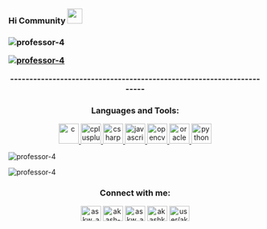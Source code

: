 ### Hi Community <img src="https://raw.githubusercontent.com/MartinHeinz/MartinHeinz/master/wave.gif" width="30px">

<!--
## &#x1f4c8; GitHub Stats
<a href="https://github.com/professor-4/professor-4">
  <img align="center" src="https://github-readme-stats.vercel.app/api/top-langs/?username=professor-4&hide=java,html&title_color=ffffff&text_color=c9cacc&icon_color=2bbc8a&bg_color=1d1f21" />
</a>
<a href="https://github.com/professor-4/professor-4">
  <img align="center" src="https://github-readme-stats.vercel.app/api?username=professor-4&show_icons=true&line_height=27&count_private=true&title_color=ffffff&text_color=c9cacc&icon_color=2bbc8a&bg_color=1d1f21" alt="Martin's GitHub Stats" />
</a>

  
  
**Languages and Tools:**  

<code><img height="50" src="https://image.flaticon.com/icons/svg/2861/2861557.svg"></code>
<code><img height="50" src="https://image.flaticon.com/icons/svg/3190/3190604.svg"></code>
<code><img height="50" src="https://image.flaticon.com/icons/svg/2942/2942156.svg"></code>
<code><img height="50" src="https://img.icons8.com/color/48/000000/golang.png"></code>
<code><img height="50" src="https://image.flaticon.com/icons/svg/1628/1628182.svg"></code>
<code><img height="50" src="https://image.flaticon.com/icons/png/512/2085/2085061.png"></code>
<code><img height="50" src="https://image.flaticon.com/icons/svg/2535/2535543.svg"></code>
<code><img height="50" src="https://cdn.icon-icons.com/icons2/1508/PNG/512/matlab_104289.png"></code>
<code><img height="50" src="https://image.flaticon.com/icons/svg/2721/2721297.svg"></code>
<code><img height="50" src="https://image.flaticon.com/icons/svg/752/752605.svg"></code>
<code><img height="50" src="https://image.flaticon.com/icons/svg/1680/1680899.svg"></code>




--!>

<h3 align="center"</h3>

<p align="left"> <img src="https://komarev.com/ghpvc/?username=professor-4&label=Profile%20views&color=0e75b6&style=flat" alt="professor-4" /> </p>

<p align="left"> <a href="https://github.com/ryo-ma/github-profile-trophy"><img src="https://github-profile-trophy.vercel.app/?username=professor-4" alt="professor-4" /></a> </p>

----------------------------------------------------------------------

<h3 align="center">Languages and Tools:</h3>
<p align="center"> <a href="https://www.cprogramming.com/" target="_blank"> <img src="https://devicons.github.io/devicon/devicon.git/icons/c/c-original.svg" alt="c" width="40" height="40"/> </a> <a href="https://www.w3schools.com/cpp/" target="_blank"> <img src="https://devicons.github.io/devicon/devicon.git/icons/cplusplus/cplusplus-original.svg" alt="cplusplus" width="40" height="40"/> </a> <a href="https://www.w3schools.com/cs/" target="_blank"> <img src="https://devicons.github.io/devicon/devicon.git/icons/csharp/csharp-original.svg" alt="csharp" width="40" height="40"/> </a> <a href="https://developer.mozilla.org/en-US/docs/Web/JavaScript" target="_blank"> <img src="https://devicons.github.io/devicon/devicon.git/icons/javascript/javascript-original.svg" alt="javascript" width="40" height="40"/> </a> <a href="https://opencv.org/" target="_blank"> <img src="https://www.vectorlogo.zone/logos/opencv/opencv-icon.svg" alt="opencv" width="40" height="40"/> </a> <a href="https://www.oracle.com/" target="_blank"> <img src="https://devicons.github.io/devicon/devicon.git/icons/oracle/oracle-original.svg" alt="oracle" width="40" height="40"/> </a> <a href="https://www.python.org" target="_blank"> <img src="https://devicons.github.io/devicon/devicon.git/icons/python/python-original.svg" alt="python" width="40" height="40"/> </a> </p>

<p><img align="center" src="https://github-readme-stats.vercel.app/api/top-langs?username=professor-4&show_icons=true&locale=en&layout=compact" alt="professor-4" /></p>

<p><img align="center" src="https://github-readme-streak-stats.herokuapp.com/?user=professor-4&" alt="professor-4" /></p>


<h3 align="center">Connect with me:</h3>
<p align="center">
<a href="https://twitter.com/askw_akash" target="blank"><img align="center" src="https://cdn.jsdelivr.net/npm/simple-icons@3.0.1/icons/twitter.svg" alt="askw_akash" height="30" width="40" /></a>
<a href="https://linkedin.com/in/akash-kushwah" target="blank"><img align="center" src="https://cdn.jsdelivr.net/npm/simple-icons@3.0.1/icons/linkedin.svg" alt="akash-kushwah" height="30" width="40" /></a>
<a href="https://instagram.com/askw_akash" target="blank"><img align="center" src="https://cdn.jsdelivr.net/npm/simple-icons@3.0.1/icons/instagram.svg" alt="askw_akash" height="30" width="40" /></a>
<a href="https://www.hackerrank.com/akashkushwah1607" target="blank"><img align="center" src="https://cdn.jsdelivr.net/npm/simple-icons@3.0.1/icons/hackerrank.svg" alt="akashkushwah1607" height="30" width="40" /></a>
<a href="https://auth.geeksforgeeks.org/user/user/akashkushwah1607" target="blank"><img align="center" src="https://cdn.jsdelivr.net/npm/simple-icons@3.0.1/icons/geeksforgeeks.svg" alt="user/akashkushwah1607" height="30" width="40" /></a>
</p>



